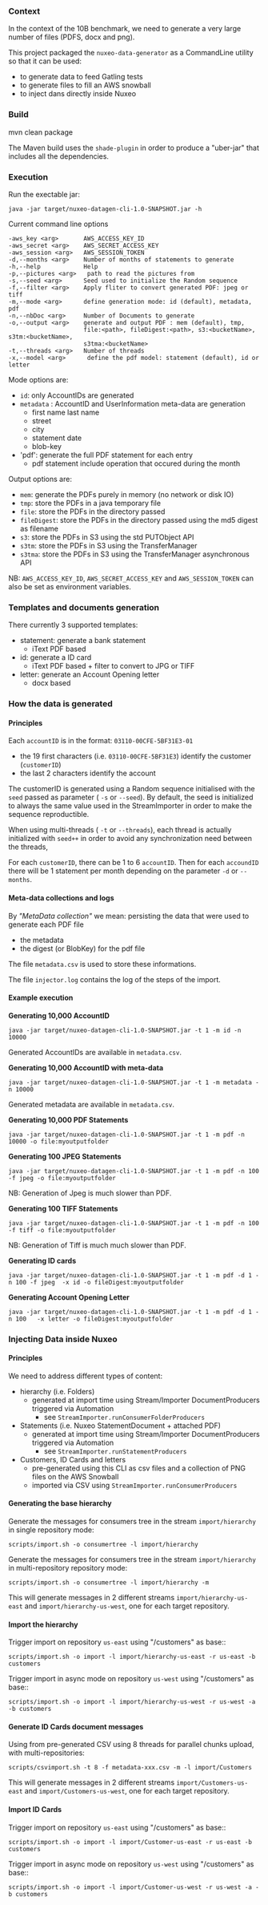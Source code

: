 
### Context

In the context of the 10B benchmark, we need to generate a very large number of files (PDFS, docx and png).

This project packaged the `nuxeo-data-generator` as a CommandLine utility so that it can be used:

 - to generate data to feed Gatling tests
 - to generate files to fill an AWS snowball
 - to inject dans directly inside Nuxeo

### Build

   mvn clean package

The Maven build uses the `shade-plugin` in order to produce a "uber-jar" that includes all the dependencies.

### Execution

Run the exectable jar:

    java -jar target/nuxeo-datagen-cli-1.0-SNAPSHOT.jar -h

Current command line options 

    -aws_key <arg>       AWS_ACCESS_KEY_ID
    -aws_secret <arg>    AWS_SECRET_ACCESS_KEY
    -aws_session <arg>   AWS_SESSION_TOKEN
    -d,--months <arg>    Number of months of statements to generate
    -h,--help            Help
    -p,--pictures <arg>   path to read the pictures from
    -s,--seed <arg>      Seed used to initialize the Random sequence 
    -f,--filter <arg>    Apply fliter to convert generated PDF: jpeg or tiff
    -m,--mode <arg>      define generation mode: id (default), metadata, pdf
    -n,--nbDoc <arg>     Number of Documents to generate
    -o,--output <arg>    generate and output PDF : mem (default), tmp,
                         file:<path>, fileDigest:<path>, s3:<bucketName>, s3tm:<bucketName>,
                         s3tma:<bucketName>
    -t,--threads <arg>   Number of threads
    -x,--model <arg>      define the pdf model: statement (default), id or letter

Mode options are:

 - `id`: only AccountIDs are generated 
 - `metadata` : AccountID and UserInformation meta-data are generation 
    - first name last name
    - street
    - city
    - statement date
    - blob-key
 - 'pdf': generate the full PDF statement for each entry
    - pdf statement include operation that occured during the month

Output options are:

 - `mem`: generate the PDFs purely in memory (no network or disk IO)
 - `tmp`: store the PDFs in a java temporary file
 - `file`: store the PDFs in the directory passed 
 - `fileDigest`: store the PDFs in the directory passed using the md5 digest as filename
 - `s3`: store the PDFs in S3 using the std PUTObject API
 - `s3tm`: store the PDFs in S3 using the TransferManager
 - `s3tma`: store the PDFs in S3 using the TransferManager asynchronous API

NB: `AWS_ACCESS_KEY_ID`, `AWS_SECRET_ACCESS_KEY` and `AWS_SESSION_TOKEN` can also be set as environment variables.

### Templates and documents generation

There currently 3 supported templates:

 - statement: generate a bank statement
    - iText PDF based
 - id: generate a ID card 
    - iText PDF based + filter to convert to JPG or TIFF
 - letter: generate an Account Opening letter
    - docx based

### How the data is generated

#### Principles

Each `accountID` is in the format: `03110-00CFE-5BF31E3-01`

 - the 19 first characters (i.e. `03110-00CFE-5BF31E3`) identify the customer (`customerID`)
 - the last 2 characters identify the account

The customerID is generated using a Random sequence initialised with the `seed` passed as parameter ( `-s` or `--seed`).
By default, the seed is initialized to always the same value used in the StreamImporter in order to make the sequence reproductible.

When using multi-threads ( `-t` or `--threads`), each thread is actually initialized with `seed++` in order to avoid any synchronization need between the threads,

For each `customerID`, there can be 1 to 6 `accountID`.
Then for each `accoundID` there will be 1 statement per month depending on the parameter `-d` or `--months`. 

#### Meta-data collections and logs

By *"MetaData collection"* we mean: persisting the data that were used to generate each PDF file

 - the metadata 
 - the digest (or BlobKey) for the pdf file 

The file `metadata.csv` is used to store these informations.

The file `injector.log` contains the log of the steps of the import.

#### Example execution

**Generating 10,000 AccountID**


    java -jar target/nuxeo-datagen-cli-1.0-SNAPSHOT.jar -t 1 -m id -n 10000

Generated AccountIDs are available in `metadata.csv`.

**Generating 10,000 AccountID with meta-data**


    java -jar target/nuxeo-datagen-cli-1.0-SNAPSHOT.jar -t 1 -m metadata -n 10000

Generated metadata are available in `metadata.csv`.

**Generating 10,000 PDF Statements**


    java -jar target/nuxeo-datagen-cli-1.0-SNAPSHOT.jar -t 1 -m pdf -n 10000 -o file:myoutputfolder

**Generating 100 JPEG Statements**


    java -jar target/nuxeo-datagen-cli-1.0-SNAPSHOT.jar -t 1 -m pdf -n 100 -f jpeg -o file:myoutputfolder

NB: Generation of Jpeg is much slower than PDF.

**Generating 100 TIFF Statements**


    java -jar target/nuxeo-datagen-cli-1.0-SNAPSHOT.jar -t 1 -m pdf -n 100 -f tiff -o file:myoutputfolder

NB: Generation of Tiff is much much slower than PDF.

**Generating ID cards**

    java -jar target/nuxeo-datagen-cli-1.0-SNAPSHOT.jar -t 1 -m pdf -d 1 -n 100 -f jpeg  -x id -o fileDigest:myoutputfolder

**Generating Account Opening Letter**

    java -jar target/nuxeo-datagen-cli-1.0-SNAPSHOT.jar -t 1 -m pdf -d 1 -n 100   -x letter -o fileDigest:myoutputfolder

### Injecting Data inside Nuxeo

#### Principles

We need to address different types of content:

 - hierarchy (i.e. Folders)
   - generated at import time using Stream/Importer DocumentProducers triggered via Automation
 		- see `StreamImporter.runConsumerFolderProducers`
 - Statements (i.e. Nuxeo StatementDocument + attached PDF)
   - generated at import time using Stream/Importer DocumentProducers triggered via Automation
     	- see `StreamImporter.runStatementProducers`
 - Customers, ID Cards and letters
   - pre-generated using this CLI as csv files and a collection of PNG files on the AWS Snowball
   - imported via CSV using `StreamImporter.runConsumerProducers`
   
#### Generating the base hierarchy   

Generate the messages for consumers tree in the stream `import/hierarchy` in single repository mode:

    scripts/import.sh -o consumertree -l import/hierarchy 

    
Generate the messages for consumers tree in the stream `import/hierarchy` in multi-repository repository mode:

    scripts/import.sh -o consumertree -l import/hierarchy -m 
    
This will generate messages in 2 different streams `import/hierarchy-us-east` and `import/hierarchy-us-west`, one for each target repository.

#### Import the hierarchy

Trigger import on repository `us-east` using "/customers" as base::

    scripts/import.sh -o import -l import/hierarchy-us-east -r us-east -b customers
     

Trigger import in async mode on repository `us-west` using "/customers" as base::

    scripts/import.sh -o import -l import/hierarchy-us-west -r us-west -a -b customers
      
#### Generate ID Cards document messages

Using from pre-generated CSV using 8 threads for parallel chunks upload, with multi-repositories:

    scripts/csvimport.sh -t 8 -f metadata-xxx.csv -m -l import/Customers

This will generate messages in 2 different streams `import/Customers-us-east` and `import/Customers-us-west`, one for each target repository.


#### Import ID Cards 


Trigger import on repository `us-east` using "/customers" as base::

    scripts/import.sh -o import -l import/Customer-us-east -r us-east -b customers
     

Trigger import in async mode on repository `us-west` using "/customers" as base::

    scripts/import.sh -o import -l import/Customer-us-west -r us-west -a -b customers
 

